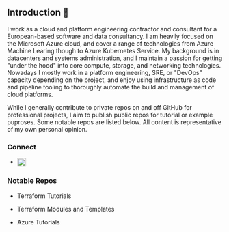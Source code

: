 ## Introduction 👋

I work as a cloud and platform engineering contractor and consultant for a European-based software and data consultancy. I am heavily focused on the Microsoft Azure cloud, and cover a range of technologies from Azure Machine Learing though to Azure Kubernetes Service. My background is in datacenters and systems administration, and I maintain a passion for getting "under the hood" into core compute, storage, and networking technologies. Nowadays I mostly work in a platform engineering, SRE, or "DevOps" capacity depending on the project, and enjoy using infrastructure as code and pipeline tooling to thoroughly automate the build and management of cloud platforms.

While I generally contribute to private repos on and off GitHub for professional projects, I aim to publish public repos for tutorial or example puproses. Some notable repos are listed below. All content is representative of my own personal opinion.

### Connect

- <a href="https://www.linkedin.com/in/lestermarch" target="blank"><img align="center" src="https://raw.githubusercontent.com/rahuldkjain/github-profile-readme-generator/master/src/images/icons/Social/linked-in-alt.svg" alt="lestermarch" height="20" width="20"/></a>

### Notable Repos

- Terraform Tutorials

- Terraform Modules and Templates

- Azure Tutorials
